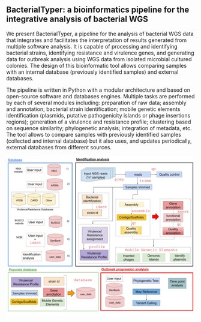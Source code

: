 ## BacterialTyper: a bioinformatics pipeline for the integrative analysis of bacterial WGS 

We present BacterialTyper, a pipeline for the analysis of bacterial WGS data that integrates and facilitates the interpretation of results generated from multiple software analysis. It is capable of processing and identifying bacterial strains, identifying resistance and virulence genes, and generating data for outbreak analysis using WGS data from isolated microbial cultured colonies. The design of this bioinformatic tool allows comparing samples with an internal database (previously identified samples) and external databases.  

The pipeline is written in Python with a modular architecture and based on open-source software and databases engines. Multiple tasks are performed by each of several modules including: preparation of raw data; assembly and annotation; bacterial strain identification; mobile genetic elements identification (plasmids, putative pathogenicity islands or phage insertions regions); generation of a virulence and resistance profile; clustering based on sequence similarity; phylogenetic analysis; integration of metadata, etc. The tool allows to compare samples with previously identified samples (collected and internal database) but it also uses, and updates periodically, external databases from different sources. 


![Workflow](docs/source/images/workflow/all.jpg "BacterialTyper pipeline")
